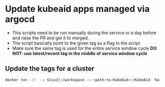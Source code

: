 # Update kubeaid apps managed via argocd

* This scripts need to be run manually during the service or a day before and raise the PR and get it to merged.
* The script basically point to the given tag as a flag to the script
* Make sure the same tag is used for the entire service window cycle **DO NOT: use latest/recent tag in the middle of service window cycle**


## Update the tags for a cluster

```sh
docker run -it  -v $(pwd):/workspace -v <path-to-KubeAid>:/KubeAid  harbor.obmondo.com/obmondo/kubeaid-update-apps:1.0.0 /KubeAid/bin/update-kubeaid-argocd-app.sh -c <cluster-name> -r <tag-for-the-current-window-cycle>
```
